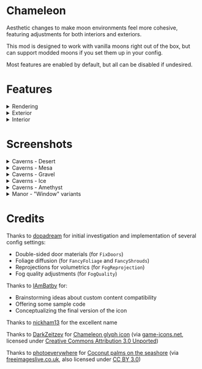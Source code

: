 # Chameleon

Aesthetic changes to make moon environments feel more cohesive, featuring adjustments for both interiors and exteriors.

This mod is designed to work with vanilla moons right out of the box, but can support modded moons if you set them up in your config.

Most features are enabled by default, but all can be disabled if undesired.

# Features

<details>
<summary>Rendering</summary>

- `PlanetPreview` - You can see the planet and moon you are currently orbiting on the ship's external camera. (Restored feature from v38)
  - Disable this setting if you experience over-exposed lighting on the ship (such as when using [Celestial Tint](https://thunderstore.io/c/lethal-company/p/sfDesat/Celestial_Tint/))
- `FancyFoliage` - Improves the shaders used on foliage to allow light to spread through the leaves.
- `FancyShrouds` - Applies the same visual improvements from `FancyFoliage` to Vain Shrouds (for [YesFox](https://thunderstore.io/c/lethal-company/p/Dev1A3/YesFox/) users)
- `FogQuality` - Increases the quality of fog volumes, to reduce visible noise ("graininess") but at the cost of performance.
- `FogReprojection` - Also reduces fog noise. "Light shapes" have much better definition.
  - This setting will cause flashlights (and other extremely dynamic light sources) to leave trails behind when they are moving at high speeds.
  - Since it's not a drop-in improvement, it is disabled by default, but give it a try if `FogQuality` settings are too expensive for you!
- `FixTitanVolume` - Fixes Titan using the wrong volumetric profile. (Most notably, the sky is erroneously a lot brighter than the other snowy moons)
- `FixArtificeVolume` - Fixes Artifice's volumetric profile, which has the exact opposite issue of Titan (uses the snowy profile instead of the default)
  - This change is a lot more subjective, and thus is disabled by default.
  - It makes the sky a lot clearer, and in general, makes everything brighter and feel more lively
  
</details>

<details>
<summary>Exterior</summary>

- `FancyEntranceDoors` - Replaces the main entrance doors with the fancy variant when a manor interior generates.
- `RecolorRandomRocks` - Randomly generated boulders (on the surface) will be snow white on blizzard moons.
- `RainyMarch` - March will experience near-constant drizzling rain, just like the terminal says. (Does not affect quicksand generation)
- `StormyGordion` - Gordion will experience near-constant heavy rain, as in the terminal. (Lightning does not strike at The Company)
  - Choose from `Never`, `Chance`, or `Always`.
  - The specific chance is dynamic and non-configurable.
- `EclipsesBlockMusic` - Prevent the morning/afternoon ambient tracks from playing during Eclipsed weather, which has its own ambience.
- `SnowyGiants` - Forest Keepers will blend in more with the environment when they spawn on snowy moons.
  - If you experience issues with other skin mods, you should disable this.

</details>

<details>
<summary>Interior</summary>

- `DoorLightColors` - The light shining behind the entrance doors (on factory and mineshaft) will change color depending on the current moon, weather conditions, and time of day.
- `PowerOffBreakerBox` - Turns off the light on the breaker box when the apparatus gets unplugged.
- `FixDoorMeshes` - Fixes factory doors not displaying glass on both sides of the frame. Fixes doorknobs looking broken on one side of all door variants (except mineshaft's)
- `FixDoorSounds` - Fixes factory doors, breaker box, and locker doors (from the factory loot rooms) having backwards open/close sound effects.
- `WeatherAmbience` - Makes heavy rain and blizzards faintly audible while inside of the building.
  - Volume slider goes from 0 (0%) to 1 (100%).

<details>
<summary>Interior - Manor</summary>

- `PowerOffWindows` - Turns off the "fake windows" when the breaker box is turned off.
- `WindowVariants` - Changes the images on the \"fake windows\" to better match the exterior of the current moon.

</details>

<details>
<summary>Interior - Mineshaft</summary>

- `VanillaCavesList` - Lets you specify the weight of vanilla caverns on moons (in case you want random variation)
- `IceCavesList` - A list of moons that support generating ice caverns.
- `AmethystCavesList` - A list of moons that support generating amethyst caverns.
- `DesertCavesList` - A list of moons that support generating desert caverns.
- `MesaCavesList` - A list of moons that support generating mesa caverns.
- `GravelCavesList` - A list of moons that support generating gravel caverns.
- `AutoAdaptSnow` - Automatically enables ice caverns on modded moons if they are snowy. If you use [Artifice Blizzard](https://thunderstore.io/c/lethal-company/p/ButteryStancakes/ArtificeBlizzard/), this will also enable ice caves specifically when the surface is snowy.

</details>
</details>

# Screenshots

<details>
<summary>Caverns - Desert</summary>
<img src="https://i.imgur.com/8XjbTuJ.png" alt="Desert #1" width="640"/>
<img src="https://i.imgur.com/mp8ON5D.png" alt="Desert #2" width="640"/>
<img src="https://i.imgur.com/v2Q1hHu.png" alt="Desert #3" width="640"/>
<img src="https://i.imgur.com/JQOW2VS.png" alt="Desert #4" width="640"/>
</details>
<details>
<summary>Caverns - Mesa</summary>
<img src="https://i.imgur.com/y920SET.png" alt="Mesa #1" width="640"/>
<img src="https://i.imgur.com/D9HkxEA.png" alt="Mesa #2" width="640"/>
<img src="https://i.imgur.com/lyVJ2O0.png" alt="Mesa #3" width="640"/>
</details>
<details>
<summary>Caverns - Gravel</summary>
<img src="https://i.imgur.com/VqT9cri.png" alt="Gravel #1" width="640"/>
<img src="https://i.imgur.com/dKZk5zW.png" alt="Gravel #2" width="640"/>
<img src="https://i.imgur.com/dEgrBUm.png" alt="Gravel #3" width="640"/>
<img src="https://i.imgur.com/g0JCUoU.png" alt="Gravel #4" width="640"/>
</details>
<details>
<summary>Caverns - Ice</summary>
<img src="https://i.imgur.com/UA5itVd.png" alt="Ice #1" width="640"/>
<img src="https://i.imgur.com/zvnEmkX.png" alt="Ice #2" width="640"/>
<img src="https://i.imgur.com/syLfMkk.png" alt="Ice #3" width="640"/>
<img src="https://i.imgur.com/VHqPrPV.png" alt="Ice #4" width="640"/>
</details>
<details>
<summary>Caverns - Amethyst</summary>
<img src="https://i.imgur.com/YJdbTRj.png" alt="Amethyst #1" width="640"/>
<img src="https://i.imgur.com/ARmyWce.png" alt="Amethyst #2" width="640"/>
<img src="https://i.imgur.com/KzzJVEK.png" alt="Amethyst #3" width="640"/>
<img src="https://i.imgur.com/n4cVj2q.png" alt="Amethyst #4" width="640"/>
</details>
<details>
<summary>Manor - "Window" variants</summary>
<img src="https://i.imgur.com/0EivcoG.png" alt="Experimentation, Assurance, Offense" width="640"/>
<img src="https://i.imgur.com/PpoXOx3.png" alt="Rend, Dine, Titan" width="640"/>
</details>

# Credits

Thanks to [dopadream](https://thunderstore.io/c/lethal-company/p/dopadream/) for initial investigation and implementation of several config settings:
- Double-sided door materials (for `FixDoors`)
- Foliage diffusion (for `FancyFoliage` and `FancyShrouds`)
- Reprojections for volumetrics (for `FogReprojection`)
- Fog quality adjustments (for `FogQuality`)

Thanks to [IAmBatby](https://thunderstore.io/c/lethal-company/p/IAmBatby/) for:
- Brainstorming ideas about custom content compatibility
- Offering some sample code
- Conceptualizing the final version of the icon

Thanks to [nickham13](https://thunderstore.io/c/lethal-company/p/nickham13/) for the excellent name

Thanks to [DarkZeitzev](https://www.deviantart.com/darkzaitzev) for [Chameleon glyph icon](https://game-icons.net/1x1/darkzaitzev/chameleon-glyph.html) (via [game-icons.net](https://game-icons.net/), licensed under [Creative Commons Attribution 3.0 Unported](https://creativecommons.org/licenses/by/3.0/))

Thanks to [photoeverywhere](http://photoeverywhere.co.uk/) for [Coconut palms on the seashore](https://www.freeimageslive.co.uk/free_stock_image/coconut-palms-jpg) (via [freeimageslive.co.uk](https://www.freeimageslive.co.uk/), also licensed under [CC BY 3.0](https://creativecommons.org/licenses/by/3.0/))